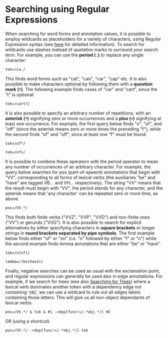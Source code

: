 # Searching using Regular Expressions

When searching for word forms and annotation values, it is possible to
employ wildcards as placeholders for a variety of characters, using
Regular Expression syntax (see
[here](http://www.regular-expressions.info/) for detailed information).
To search for wildcards use slashes instead of quotation marks to
surround your search term. For example, you can use the **period (`.`)**
to replace any single character:

```
tok=/ca./
```

This finds word forms such as "cat", "can", "car", "cap" etc. It is also
possible to make characters optional by following them with a **question
mark (`?`)**. The following example finds cases of "car" and "cart",
since the "t" is optional:

```
tok=/cart?/
```


It is also possible to specify an arbitrary number of repetitions, with
an **asterisk (`*`)** signifying zero or more occurrences and a **plus
(`+`)** signifying at least one occurrence. For example, the first query
below finds "o", "of", and "off" (since the asterisk means zero or more
times the preceding "f"), while the second finds "of" and "off", since
at least one "f" must be found:

```
tok=/of*/
```

```
tok=/of+/
```  


It is possible to combine these operators with the period operator to
mean any number of occurrences of an arbitrary character. For example,
the query below searches for pos (part-of-speech) annotations that begin
with "VV", corresponding to all forms of lexical verbs (the auxiliaries
"be" and "have" are tagged VB... and VH... respectively). The string
"VV" means that the result must begin with "VV", the period stands for
any character, and the asterisk means that 'any character' can be
repeated zero or more time, as above.

```
pos=/VV.*/
```

This finds both finite verbs ("VVZ", "VVP", "VVD") and non-finite ones
("VV") or gerunds ("VVG"). It is also possible to search for explicit
alternatives by either specifying characters in **square brackets** or
longer strings in **round brackets separated by pipe symbols**. The
first example below finds either "of" or "on" (i.e. "o" followed by
either "f" or "n") while the second example finds lemma annotations that
are either "be" or "have".

```
tok=/o[nf]/
```

```
lemma=/(be|have)/
```  

Finally, negative searches can be used as usual with the exclamation
point, and regular expressions can generally be used also in edge
annotations. For example, if we search for trees (see also [Searching
for Trees](./trees.md)) where a lexical verb dominates another
token with a dependency edge not containing 'obj', we can use a wildcard
to rule out all edges labels containing those letters. This will give us
all non-object dependants of lexical verbs:

```
pos=/VV.*/ & tok & #1 ->dep[func!=/.*obj.*/] #2
```

OR (using a shortcut):

```
pos=/VV.*/ ->dep[func!=/.*obj.*/] tok
```
